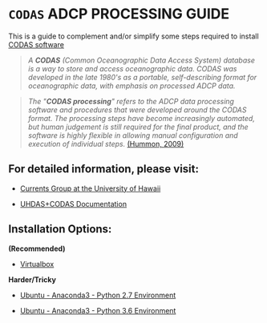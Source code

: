 # ``CODAS`` ADCP PROCESSING GUIDE

This is a guide to complement and/or simplify some steps required to install [CODAS software](https://currents.soest.hawaii.edu/docs/adcp_doc/codas_setup/index.html)

>*A **CODAS** (Common Oceanographic Data Access System) database is a way to store and access oceanographic data. CODAS was developed in the late 1980's as a portable, self-describing format for oceanographic data, with emphasis on processed ADCP data.*


>*The "**CODAS processing**" refers to the ADCP data processing software and procedures that were developed around the CODAS format. The processing steps have become increasingly automated, but human judgement is still required for the final product, and the software is highly flexible in allowing manual configuration and execution of individual steps.* [(Hummon, 2009)](https://currents.soest.hawaii.edu/docs/adcp_doc/)


## For detailed  information, please visit:
- [Currents Group at the University of Hawaii](https://currents.soest.hawaii.edu/home/)

- [UHDAS+CODAS Documentation](https://currents.soest.hawaii.edu/docs/adcp_doc/)



## Installation Options:

**(Recommended)** 

- [Virtualbox](https://currents.soest.hawaii.edu/docs/adcp_doc/codas_setup/virtual_computer/index.html)


**Harder/Tricky**

- [Ubuntu - Anaconda3 - Python 2.7 Environment](https://github.com/fcarvalhopacheco/CODAS-installation/blob/master/anaconda/anaconda3_py27.md)

- [Ubuntu - Anaconda3 - Python 3.6 Environment](https://github.com/fcarvalhopacheco/CODAS-installation/blob/master/anaconda/anaconda3_py36.md)



